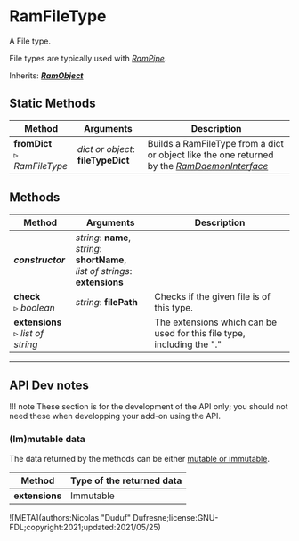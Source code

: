 # RamFileType

A File type.

File types are typically used with *[RamPipe](ram_pipe.md)*.

Inherits: [***RamObject***](ram_object.md)

## Static Methods

| Method | Arguments | Description |
| --- | --- | --- |
| **fromDict**<br />▹ *RamFileType* | *dict or object*: **fileTypeDict** | Builds a RamFileType from a dict or object like the one returned by the *[RamDaemonInterface](ram_daemon_interface.md)* |

## Methods

| Method | Arguments | Description |
| --- | --- | --- |
| ***constructor*** | *string*: **name**,<br />*string*: **shortName**,<br />*list of strings*: **extensions** | |
| **check**<br />▹ *boolean* | *string*: **filePath** | Checks if the given file is of this type. |
| **extensions**<br />▹ *list of string* | | The extensions which can be used for this file type, including the "." |

____

## API Dev notes

!!! note
    These section is for the development of the API only; you should not need these when developping your add-on using the API.

### (Im)mutable data

The data returned by the methods can be either [mutable or immutable](implementation.md#accessing-the-data).

| Method | Type of the returned data |
| --- | --- |
| **extensions** | <i class="fa fa-lock"></i> Immutable |

![META](authors:Nicolas "Duduf" Dufresne;license:GNU-FDL;copyright:2021;updated:2021/05/25)
